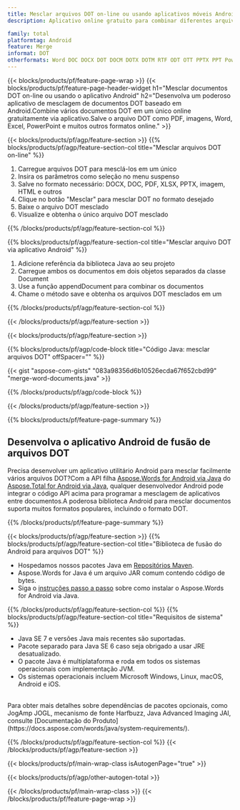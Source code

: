 ```yaml
---
title: Mesclar arquivos DOT on-line ou usando aplicativos móveis Android
description: Aplicativo online gratuito para combinar diferentes arquivos DOT.Código Java da biblioteca de mesclagem do Android para mesclar documentos DOT.

family: total
platformtag: Android
feature: Merge
informat: DOT
otherformats: Word DOC DOCX DOT DOCM DOTX DOTM RTF ODT OTT PPTX PPT Powerpoint PPS PPSX PPSM POTM ODP OTP POT PPTM POTX PDF Excel XLS XLSX ODS TSV XLSB XLSM XLT XLTM XLTX
---
```

{{< blocks/products/pf/feature-page-wrap >}}
{{< blocks/products/pf/feature-page-header-widget h1="Mesclar documentos DOT on-line ou usando o aplicativo Android" h2="Desenvolva um poderoso aplicativo de mesclagem de documentos DOT baseado em Android.Combine vários documentos DOT em um único online gratuitamente via aplicativo.Salve o arquivo DOT como PDF, imagens, Word, Excel, PowerPoint e muitos outros formatos online." >}}


{{< blocks/products/pf/agp/feature-section >}}
{{% blocks/products/pf/agp/feature-section-col title="Mesclar arquivos DOT on-line" %}}

1. Carregue arquivos DOT para mesclá-los em um único
1. Insira os parâmetros como seleção no menu suspenso
1. Salve no formato necessário: DOCX, DOC, PDF, XLSX, PPTX, imagem, HTML e outros
1. Clique no botão "Mesclar" para mesclar DOT no formato desejado
1. Baixe o arquivo DOT mesclado
1. Visualize e obtenha o único arquivo DOT mesclado

{{% /blocks/products/pf/agp/feature-section-col %}}

{{% blocks/products/pf/agp/feature-section-col title="Mesclar arquivo DOT via aplicativo Android" %}}

1. Adicione referência da biblioteca Java ao seu projeto
1. Carregue ambos os documentos em dois objetos separados da classe Document
1. Use a função appendDocument para combinar os documentos
1. Chame o método save e obtenha os arquivos DOT mesclados em um

{{% /blocks/products/pf/agp/feature-section-col %}}

{{< /blocks/products/pf/agp/feature-section >}}

{{< blocks/products/pf/agp/feature-section >}}

{{% blocks/products/pf/agp/code-block title="Código Java: mesclar arquivos DOT" offSpacer="" %}}

{{< gist "aspose-com-gists" "083a98356d6b10526ecda67f652cbd99" "merge-word-documents.java" >}}

{{% /blocks/products/pf/agp/code-block %}}

{{< /blocks/products/pf/agp/feature-section >}}

{{% blocks/products/pf/feature-page-summary %}}


<h2>Desenvolva o aplicativo Android de fusão de arquivos DOT</h2>

Precisa desenvolver um aplicativo utilitário Android para mesclar facilmente vários arquivos DOT?Com a API filha [Aspose.Words for Android via Java](https://products.aspose.com/words/pt/android-java/) do [Aspose.Total for Android via Java](https://products.aspose.com/total/pt/android-java/), qualquer desenvolvedor Android pode integrar o código API acima para programar a mesclagem de aplicativos entre documentos.A poderosa biblioteca Android para mesclar documentos suporta muitos formatos populares, incluindo o formato DOT.<br />

{{% /blocks/products/pf/feature-page-summary %}}

{{< blocks/products/pf/agp/feature-section >}}
{{% blocks/products/pf/agp/feature-section-col title="Biblioteca de fusão do Android para arquivos DOT" %}}

- Hospedamos nossos pacotes Java em [Repositórios Maven](https://releases.aspose.com/java/repo/com/aspose/aspose-words/). 
- Aspose.Words for Java é um arquivo JAR comum contendo código de bytes.
- Siga o [instruções passo a passo](https://docs.aspose.com/words/java/install-aspose-words-for-android-via-java/) sobre como instalar o Aspose.Words for Android via Java.

{{% /blocks/products/pf/agp/feature-section-col %}}
{{% blocks/products/pf/agp/feature-section-col title="Requisitos de sistema" %}}

- Java SE 7 e versões Java mais recentes são suportadas.
- Pacote separado para Java SE 6 caso seja obrigado a usar JRE desatualizado.
- O pacote Java é multiplataforma e roda em todos os sistemas operacionais com implementação JVM.
- Os sistemas operacionais incluem Microsoft Windows, Linux, macOS, Android e iOS.

<br />
Para obter mais detalhes sobre dependências de pacotes opcionais, como JogAmp JOGL, mecanismo de fonte Harfbuzz, Java Advanced Imaging JAI, consulte [Documentação do Produto](https://docs.aspose.com/words/java/system-requirements/).

{{% /blocks/products/pf/agp/feature-section-col %}}
{{< /blocks/products/pf/agp/feature-section >}}

{{< blocks/products/pf/main-wrap-class isAutogenPage="true" >}}


{{< blocks/products/pf/agp/other-autogen-total >}}

{{< /blocks/products/pf/main-wrap-class >}}
{{< /blocks/products/pf/feature-page-wrap >}}